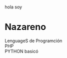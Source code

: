 ### 
<section></section>
<section></section>
hola soy <h1>Nazareno</h1>

LenguageS de Programción 
<br>PHP<br>
PYTHON basicó
<!--
**Nazareno222/Nazareno222** is a ✨ _special_ ✨ repository because its `README.md` (this file) appears on your GitHub profile.

Here are some ideas to get you started:

- 🔭 I’m currently working on ...
- 🌱 I’m currently learning ...
- 👯 I’m looking to collaborate on ...
- 🤔 I’m looking for help with ...
- 💬 Ask me about ...
- 📫 How to reach me: ...
- 😄 Pronouns: ...
- ⚡ Fun fact: ...

-->

